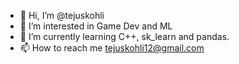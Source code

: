 - 👋 Hi, I’m @tejuskohli
- 👀 I’m interested in Game Dev and ML
- 🌱 I’m currently learning C++, sk_learn and pandas.
- 📫 How to reach me tejuskohli12@gmail.com

<!---
tejuskohli/tejuskohli is a ✨ special ✨ repository because its `README.md` (this file) appears on your GitHub profile.
You can click the Preview link to take a look at your changes.
--->
